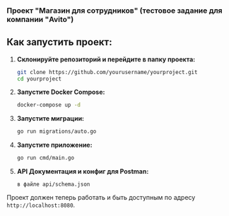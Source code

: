### Проект "Магазин для сотрудников" (тестовое задание для компании "Avito")

## Как запустить проект:

1. **Склонируйте репозиторий и перейдите в папку проекта:**
   ```sh
   git clone https://github.com/yourusername/yourproject.git
   cd yourproject
   ```

2. **Запустите Docker Compose:**
   ```sh
   docker-compose up -d
   ```

3. **Запустите миграции:**
   ```sh
   go run migrations/auto.go
   ```

4. **Запустите приложение:**
   ```sh
   go run cmd/main.go
   ```
   
5. **API Документация и конфиг для Postman:**
   ```
   в файле api/schema.json
   ```

 Проект должен теперь работать и быть доступным по адресу `http://localhost:8080`.